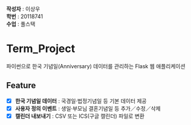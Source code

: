 **작성자** : 이상우  
**학번** : 20118741  
**수업** : 풀스택  

# Term_Project
파이썬으로 한국 기념일(Anniversary) 데이터를 관리하는 Flask 웹 애플리케이션

## Feature
- [x] **한국 기념일 데이터** : 국경일·법정기념일 등 기본 데이터 제공  
- [x] **사용자 정의 이벤트** : 생일·부모님 결혼기념일 등 추가／수정／삭제  
- [x] **캘린더 내보내기** : CSV 또는 ICS(구글 캘린더) 파일로 변환
